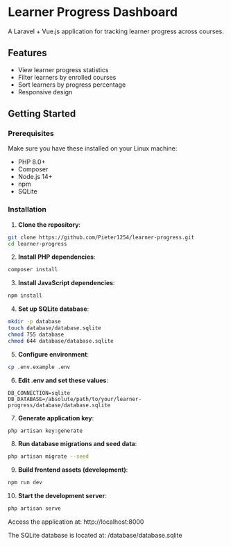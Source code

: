 # Learner Progress Dashboard

A Laravel + Vue.js application for tracking learner progress across courses.

## Features

- View learner progress statistics
- Filter learners by enrolled courses
- Sort learners by progress percentage
- Responsive design

## Getting Started

### Prerequisites

Make sure you have these installed on your Linux machine:

- PHP 8.0+
- Composer
- Node.js 14+
- npm
- SQLite

### Installation

1. **Clone the repository**:
```bash
git clone https://github.com/Pieter1254/learner-progress.git
cd learner-progress
```

2. **Install PHP dependencies**:
```bash
composer install
```

3. **Install JavaScript dependencies**:
```bash
npm install
```

4. **Set up SQLite database**:
```bash
mkdir -p database
touch database/database.sqlite
chmod 755 database
chmod 644 database/database.sqlite
```

5. **Configure environment**:
```bash
cp .env.example .env
```

6. **Edit .env and set these values**:
```.env
DB_CONNECTION=sqlite
DB_DATABASE=/absolute/path/to/your/learner-progress/database/database.sqlite
```

7. **Generate application key**:
```bash
php artisan key:generate
```

8. **Run database migrations and seed data**:
```bash
php artisan migrate --seed
```

9. **Build frontend assets (development)**:
```bash
npm run dev
```

10. **Start the development server**:
```bash
php artisan serve
```

Access the application at:
http://localhost:8000

The SQLite database is located at:
/database/database.sqlite